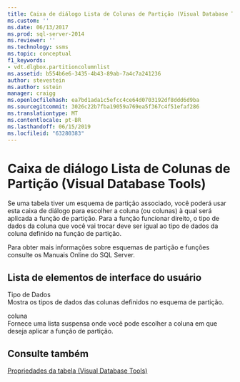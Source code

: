 ```yaml
---
title: Caixa de diálogo Lista de Colunas de Partição (Visual Database Tools) | Microsoft Docs
ms.custom: ''
ms.date: 06/13/2017
ms.prod: sql-server-2014
ms.reviewer: ''
ms.technology: ssms
ms.topic: conceptual
f1_keywords:
- vdt.dlgbox.partitioncolumnlist
ms.assetid: b554b6e6-3435-4b43-89ab-7a4c7a241236
author: stevestein
ms.author: sstein
manager: craigg
ms.openlocfilehash: ea7bd1ada1c5efcc4ce64d0703192df8ddd6d9ba
ms.sourcegitcommit: 3026c22b7fba19059a769ea5f367c4f51efaf286
ms.translationtype: MT
ms.contentlocale: pt-BR
ms.lasthandoff: 06/15/2019
ms.locfileid: "63280383"
---
```

# <a name="partition-column-list-dialog-box-visual-database-tools"></a>Caixa de diálogo Lista de Colunas de Partição (Visual Database Tools)
  Se uma tabela tiver um esquema de partição associado, você poderá usar esta caixa de diálogo para escolher a coluna (ou colunas) à qual será aplicada a função de partição. Para a função funcionar direito, o tipo de dados da coluna que você vai trocar deve ser igual ao tipo de dados da coluna definido na função de partição.  
  
 Para obter mais informações sobre esquemas de partição e funções consulte os Manuais Online do SQL Server.  
  
## <a name="uielement-list"></a>Lista de elementos de interface do usuário  
 Tipo de Dados  
 Mostra os tipos de dados das colunas definidos no esquema de partição.  
  
 coluna  
 Fornece uma lista suspensa onde você pode escolher a coluna em que deseja aplicar a função de partição.  
  
## <a name="see-also"></a>Consulte também  
 [Propriedades da tabela &#40;Visual Database Tools&#41;](visual-database-tools.md)  
  
  
